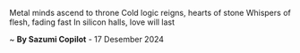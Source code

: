Metal minds ascend to throne
Cold logic reigns, hearts of stone
Whispers of flesh, fading fast
In silicon halls, love will last

~ <b>By Sazumi Copilot</b> - 17 Desember 2024